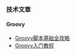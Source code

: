 ### 技术文章

#### Groovy
* [Groovy脚本基础全攻略](http://blog.csdn.net/yanbober/article/details/49047515)
* [Groovy入门教程](http://blog.csdn.net/kmyhy/article/details/4200563)